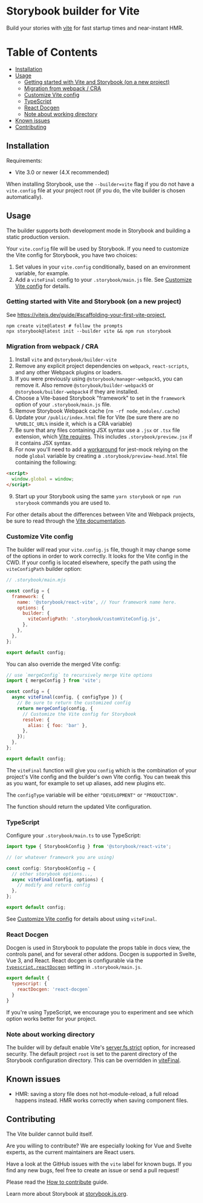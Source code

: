 # Storybook builder for Vite <!-- omit in toc -->

Build your stories with [vite](https://vitejs.dev/) for fast startup times and near-instant HMR.

# Table of Contents <!-- omit in toc -->

- [Installation](#installation)
- [Usage](#usage)
  - [Getting started with Vite and Storybook (on a new project)](#getting-started-with-vite-and-storybook-on-a-new-project)
  - [Migration from webpack / CRA](#migration-from-webpack--cra)
  - [Customize Vite config](#customize-vite-config)
  - [TypeScript](#typescript)
  - [React Docgen](#react-docgen)
  - [Note about working directory](#note-about-working-directory)
- [Known issues](#known-issues)
- [Contributing](#contributing)

## Installation

Requirements:

- Vite 3.0 or newer (4.X recommended)

When installing Storybook, use the `--builder=vite` flag if you do not have a `vite.config` file at your project root (if you do, the vite builder is chosen automatically).

## Usage

The builder supports both development mode in Storybook and building a static production version.

Your `vite.config` file will be used by Storybook. If you need to customize the Vite config for Storybook, you have two choices:

1. Set values in your `vite.config` conditionally, based on an environment variable, for example.
2. Add a `viteFinal` config to your `.storybook/main.js` file. See [Customize Vite config](#customize-vite-config) for details.

### Getting started with Vite and Storybook (on a new project)

See https://vitejs.dev/guide/#scaffolding-your-first-vite-project,

```
npm create vite@latest # follow the prompts
npx storybook@latest init --builder vite && npm run storybook
```

### Migration from webpack / CRA

1. Install `vite` and `@storybook/builder-vite`
2. Remove any explicit project dependencies on `webpack`, `react-scripts`, and any other Webpack plugins or loaders.
3. If you were previously using `@storybook/manager-webpack5`, you can remove it. Also remove `@storybook/builder-webpack5` or `@storybook/builder-webpack4` if they are installed.
4. Choose a Vite-based Storybook "framework" to set in the `framework` option of your `.storybook/main.js` file.
5. Remove Storybook Webpack cache (`rm -rf node_modules/.cache`)
6. Update your `/public/index.html` file for Vite (be sure there are no `%PUBLIC_URL%` inside it, which is a CRA variable)
7. Be sure that any files containing JSX syntax use a `.jsx` or `.tsx` file extension, which [Vite requires](https://vitejs.dev/guide/features.html#jsx). This includes `.storybook/preview.jsx` if it contains JSX syntax.
8. For now you'll need to add a [workaround](https://github.com/storybookjs/storybook/issues/18399) for jest-mock relying on the node `global` variable by creating a `.storybook/preview-head.html` file containing the following:

```html
<script>
  window.global = window;
</script>
```

9.  Start up your Storybook using the same `yarn storybook` or `npm run storybook` commands you are used to.

For other details about the differences between Vite and Webpack projects, be sure to read through the [Vite documentation](https://vitejs.dev/).

### Customize Vite config

The builder _will_ read your `vite.config.js` file, though it may change some of the options in order to work correctly.
It looks for the Vite config in the CWD. If your config is located elsewhere, specify the path using the `viteConfigPath` builder option:

```javascript
// .storybook/main.mjs

const config = {
  framework: {
    name: '@storybook/react-vite', // Your framework name here.
    options: {
      builder: {
        viteConfigPath: '.storybook/customViteConfig.js',
      },
    },
  },
};

export default config;
```

You can also override the merged Vite config:

```javascript
// use `mergeConfig` to recursively merge Vite options
import { mergeConfig } from 'vite';

const config = {
  async viteFinal(config, { configType }) {
    // Be sure to return the customized config
    return mergeConfig(config, {
      // Customize the Vite config for Storybook
      resolve: {
        alias: { foo: 'bar' },
      },
    });
  },
};

export default config;
```

The `viteFinal` function will give you `config` which is the combination of your project's Vite config and the builder's own Vite config.
You can tweak this as you want, for example to set up aliases, add new plugins etc.

The `configType` variable will be either `"DEVELOPMENT"` or `"PRODUCTION"`.

The function should return the updated Vite configuration.

### TypeScript

Configure your `.storybook/main.ts` to use TypeScript:

```typescript
import type { StorybookConfig } from '@storybook/react-vite';

// (or whatever framework you are using)

const config: StorybookConfig = {
  // other storybook options...,
  async viteFinal(config, options) {
    // modify and return config
  },
};

export default config;
```

See [Customize Vite config](#customize-vite-config) for details about using `viteFinal`.

### React Docgen

Docgen is used in Storybook to populate the props table in docs view, the controls panel, and for several other addons. Docgen is supported in Svelte, Vue 3, and React. React docgen is configurable via the [`typescript.reactDocgen`](https://storybook.js.org/docs/api/main-config-typescript#reactdocgen?utm_source=readme) setting in `.storybook/main.js`.

```javascript
export default {
  typescript: {
    reactDocgen: 'react-docgen`
  }
}
```

If you're using TypeScript, we encourage you to experiment and see which option works better for your project.

### Note about working directory

The builder will by default enable Vite's [server.fs.strict](https://vitejs.dev/config/#server-fs-strict)
option, for increased security. The default project `root` is set to the parent directory of the
Storybook configuration directory. This can be overridden in [viteFinal](https://storybook.js.org/docs/api/main-config-vite-final?utm_source=readme).

## Known issues

- HMR: saving a story file does not hot-module-reload, a full reload happens instead. HMR works correctly when saving component files.

## Contributing

The Vite builder cannot build itself.

Are you willing to contribute? We are especially looking for Vue and Svelte experts, as the current maintainers are React users.

Have a look at the GitHub issues with the `vite` label for known bugs. If you find any new bugs,
feel free to create an issue or send a pull request!

Please read the [How to contribute](/CONTRIBUTING.md) guide.

Learn more about Storybook at [storybook.js.org](https://storybook.js.org/?utm_source=readme).

